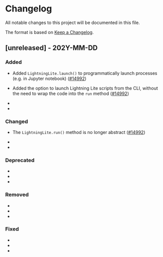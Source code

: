 # Changelog

All notable changes to this project will be documented in this file.

The format is based on [Keep a Changelog](http://keepachangelog.com/en/1.0.0/).


## [unreleased] - 202Y-MM-DD


### Added


- Added `LightningLite.launch()` to programmatically launch processes (e.g. in Jupyter notebook) ([#14992](https://github.com/Lightning-AI/lightning/issues/14992))
- Added the option to launch Lightning Lite scripts from the CLI, without the need to wrap the code into the `run` method ([#14992](https://github.com/Lightning-AI/lightning/issues/14992))

-

-


### Changed

- The `LightningLite.run()` method is no longer abstract ([#14992](https://github.com/Lightning-AI/lightning/issues/14992))

-

-


### Deprecated

-

-

-


### Removed

-

-

-


### Fixed

-

-

-
